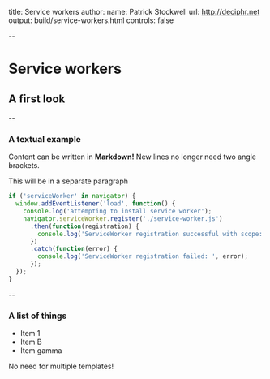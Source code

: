 title: Service workers
author:
  name: Patrick Stockwell
  url: http://deciphr.net
output: build/service-workers.html
controls: false

--

# Service workers
## A first look

--

### A textual example

Content can be written in **Markdown!** New lines no longer need two angle brackets.

This will be in a separate paragraph
```js
if ('serviceWorker' in navigator) {
  window.addEventListener('load', function() {
    console.log('attempting to install service worker');
    navigator.serviceWorker.register('./service-worker.js')
      .then(function(registration) {
        console.log('ServiceWorker registration successful with scope: ', registration.scope);
      })
      .catch(function(error) {
        console.log('ServiceWorker registration failed: ', error);
      });
  });
}
```

--

### A list of things

* Item 1
* Item B
* Item gamma

No need for multiple templates!
